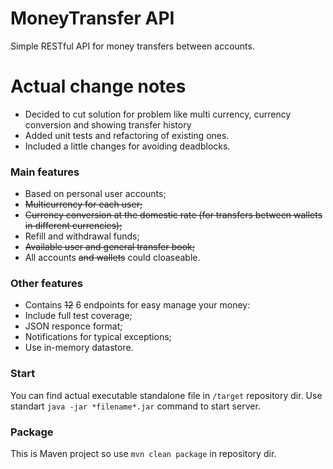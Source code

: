 # MoneyTransfer API
Simple RESTful API for money transfers between accounts.

# Actual change notes
* Decided to cut solution for problem like multi currency, currency conversion and showing transfer history
* Added unit tests and refactoring of existing ones.
* Included a little changes for avoiding deadblocks.

### Main features
* Based on personal user accounts;
* ~~Multicurrency for each user;~~
* ~~Currency conversion at the domestic rate (for transfers between wallets in different currencies);~~
* Refill and withdrawal funds;
* ~~Available user and general transfer book;~~
* All accounts ~~and wallets~~ could cloaseable.

### Other features
* Contains ~~12~~ 6 endpoints for easy manage your money:
* Include full test coverage;
* JSON responce format;
* Notifications for typical exceptions;
* Use in-memory datastore.

### Start
You can find actual executable standalone file in `/target` repository dir.
Use standart `java -jar *filename*.jar` command to start server.

### Package
This is Maven project so use `mvn clean package` in repository dir.
